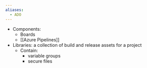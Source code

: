 ```yaml
---
aliases:
  - ADO
---
```

- Components:
	- Boards
	- [[Azure Pipelines]]
- Libraries: a collection of build and release assets for a project
	- Contain:
		- variable groups
		- secure files